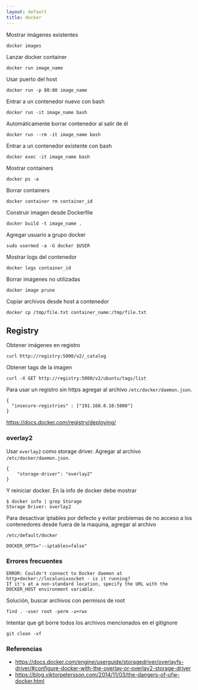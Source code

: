 ```yaml
---
layout: default
title: docker
---
```

Mostrar imágenes existentes

    docker images

Lanzar docker container

    docker run image_name

Usar puerto del host

    docker run -p 80:80 image_name

Entrar a un contenedor nuevo con bash

    docker run -it image_name bash

Automáticamente borrar contenedor al salir de él

    docker run --rm -it image_name bash

Entrar a un contenedor existente con bash

    docker exec -it image_name bash

Mostrar containers

    docker ps -a

Borrar containers

    docker container rm container_id

Construir imagen desde Dockerfile

    docker build -t image_name .

Agregar usuario a grupo docker

    sudo usermod -a -G docker $USER

Mostrar logs del contenedor

    docker logs container_id

Borrar imágenes no utilizadas

    docker image prune

Copiar archivos desde host a contenedor

    docker cp /tmp/file.txt container_name:/tmp/file.txt

## Registry

Obtener imágenes en registro

    curl http://registry:5000/v2/_catalog

Obtener tags de la imagen

    curl -X GET http://registry:5000/v2/ubuntu/tags/list

Para usar un registro sin https agregar al archivo `/etc/docker/daemon.json`.

    {
      "insecure-registries" : ["191.168.0.10:5000"]
    }

https://docs.docker.com/registry/deploying/

### overlay2

Usar `overlay2` como storage driver. Agregar al archivo `/etc/docker/daemon.json`.

    {
        "storage-driver": "overlay2"
    }

Y reiniciar docker. En la info de docker debe mostrar

    $ docker info | grep Storage
    Storage Driver: overlay2


Para desactivar iptables por defecto y evitar problemas de no acceso a los contenedores desde fuera de la maquina, agregar al archivo

    /etc/default/docker

    DOCKER_OPTS="--iptables=false"

### Errores frecuentes

	ERROR: Couldn't connect to Docker daemon at http+docker://localunixsocket - is it running?
	If it's at a non-standard location, specify the URL with the DOCKER_HOST environment variable.

Solución, buscar archivos con permisos de root

	find . -user root -perm -u+rwx

Intentar que git borre todos los archivos mencionados en el gitignore

	git clean -xf

### Referencias

* https://docs.docker.com/engine/userguide/storagedriver/overlayfs-driver/#configure-docker-with-the-overlay-or-overlay2-storage-driver
* https://blog.viktorpetersson.com/2014/11/03/the-dangers-of-ufw-docker.html
